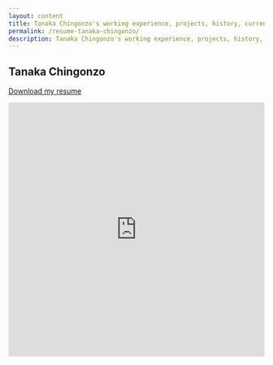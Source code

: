 ```yaml
---
layout: content
title: Tanaka Chingonzo's working experience, projects, history, current and future prospects
permalink: /resume-tanaka-chingonzo/
description: Tanaka Chingonzo's working experience, projects, history, current and future prospects
---
```

## Tanaka Chingonzo

[Download my resume](https://livewooster-my.sharepoint.com/personal/tchingonzo21_wooster_edu/_layouts/15/guestaccess.aspx?guestaccesstoken=V11RZrSN89Ll5ymmyRcyDyn3DSGJb6H1Zgrnv%2fYpGX4%3d&docid=2_17f8a7cc4f4e04204842622037ceefe6a&rev=1)

<iframe width="760px" height="500px" src="https://sway.com/s/4CQcEC8KFzjtP9HJ/embed" frameborder="0" marginheight="0" marginwidth="0" max-width="100%" sandbox="allow-forms allow-modals allow-orientation-lock allow-popups allow-same-origin allow-scripts" scrolling="no" style="border: none; max-width: 100%; max-height: 100vh" allowfullscreen mozallowfullscreen msallowfullscreen webkitallowfullscreen />
